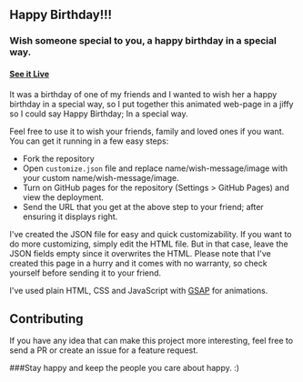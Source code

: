 ## Happy Birthday!!!

### Wish someone special to you, a happy birthday in a special way.

#### [See it Live](https://samsonroyal.github.io/happy-birthday/)

It was a birthday of one of my friends and I wanted to wish her a happy birthday in a special way, so I put together this animated web-page in a jiffy so I could say Happy Birthday; In a special way.

Feel free to use it to wish your friends, family and loved ones if you want.
You can get it running in a few easy steps:

* Fork the repository
* Open `customize.json` file and replace name/wish-message/image with your custom name/wish-message/image.
* Turn on GitHub pages for the repository (Settings > GitHub Pages) and view the deployment.
* Send the URL that you get at the above step to your friend; after ensuring it displays right.

I've created the JSON file for easy and quick customizability. If you want to do more customizing, simply edit the HTML file. But in that case, leave the JSON fields empty since it overwrites the HTML. Please note that I've created this page in a hurry and it comes with no warranty, so check yourself before sending it to your friend.

I've used plain HTML, CSS and JavaScript with [GSAP](https://greensock.com/gsap) for animations.

## Contributing

If you have any idea that can make this project more interesting, feel free to send a PR or create an issue for a feature request.

###Stay happy and keep the people you care about happy. :)

